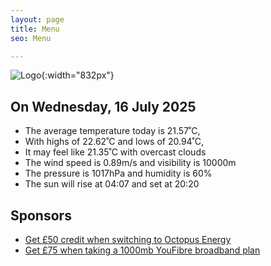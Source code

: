 ```yaml
---
layout: page
title: Menu
seo: Menu

---
```


![Logo](/images/logo.jpg){:width="832px"}

<!-- weather_marker starts -->
## On Wednesday, 16 July 2025

- The average temperature today is 21.57˚C,
- With highs of 22.62˚C and lows of 20.94˚C,
- It may feel like 21.35˚C with overcast clouds
- The wind speed is 0.89m/s and visibility is 10000m
- The pressure is 1017hPa and humidity is 60%
- The sun will rise at 04:07 and set at 20:20

<!-- weather_marker ends -->

## Sponsors

- [Get £50 credit when switching to Octopus Energy](https://bit.ly/3oD1nnS)
- [Get £75 when taking a 1000mb YouFibre broadband plan](https://aklam.io/91zWhU?)

